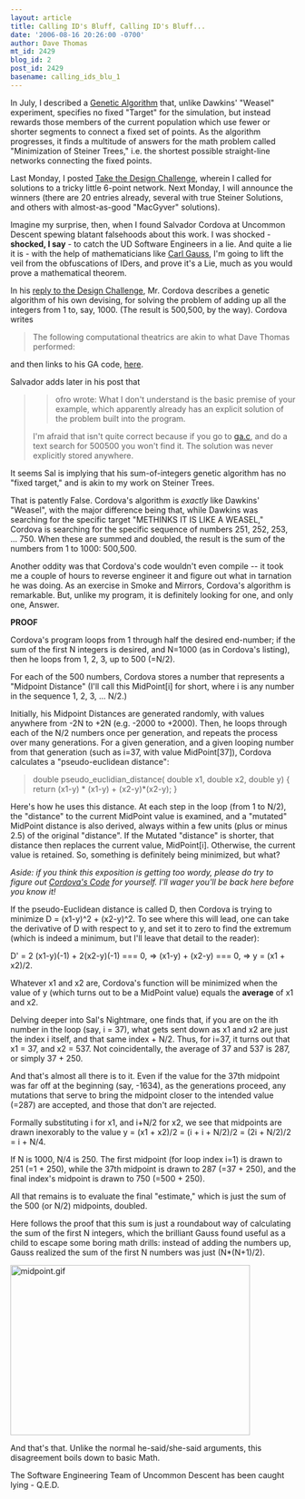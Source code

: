 ```yaml
---
layout: article
title: Calling ID's Bluff, Calling ID's Bluff...
date: '2006-08-16 20:26:00 -0700'
author: Dave Thomas
mt_id: 2429
blog_id: 2
post_id: 2429
basename: calling_ids_blu_1
---
```

In July, I described a [Genetic Algorithm](http://www.pandasthumb.org/archives/2006/07/target_target_w_1.html) that, unlike Dawkins' "Weasel" experiment, specifies no fixed "Target" for the simulation, but instead rewards those members of the current population which use fewer or shorter segments to connect a fixed set of points.  As the algorithm progresses, it finds a multitude of answers for the math problem called "Minimization of Steiner Trees," i.e. the shortest possible straight-line networks connecting the fixed points.

Last  Monday, I posted [Take the Design Challenge](http://www.pandasthumb.org/archives/2006/08/take_the_design.html), wherein I called for solutions to a tricky little 6-point network. Next Monday, I will announce the winners (there are 20 entries already, several with true Steiner Solutions, and others with almost-as-good "MacGyver" solutions).

Imagine my surprise, then, when I found Salvador Cordova at Uncommon Descent spewing blatant falsehoods about this work.  I was shocked - **shocked, I say** - to catch the UD Software Engineers in a lie.  And quite a lie it is - with the help of mathematicians like [Carl Gauss](http://en.wikipedia.org/wiki/Gauss), I'm going to lift the veil from the obfuscations of IDers, and prove it's a Lie, much as you would prove a mathematical theorem.

In his [reply to the Design Challenge](http://www.uncommondescent.com/index.php/archives/1316), Mr. Cordova describes a genetic algorithm of his own devising, for solving the problem of adding up all the integers from 1 to, say, 1000.  (The result is 500,500, by the way). Cordova writes

> The following computational theatrics are akin to what Dave Thomas performed:

and then links to his GA code, [here](http://smartaxes.com/docs/ud/tautologies/ga.c).

Salvador adds later in his post that 


> >   ofro wrote:
> > What I don't understand is the basic premise of your example, which apparently already has an explicit solution of the problem built into the program.
> 
>  
> I'm afraid that isn't quite correct because if you go to [ga.c](http://smartaxes.com/docs/ud/tautologies/ga.c), and do a text search for 500500 you won't find it. The solution was never explicitly stored anywhere.

It seems Sal is implying that his sum-of-integers genetic algorithm has no "fixed target," and is akin to my work on Steiner Trees.

That is patently False.  Cordova's algorithm is _exactly_ like Dawkins' "Weasel", with the major difference being that, while Dawkins was searching for the specific target "METHINKS IT IS LIKE A WEASEL," Cordova is searching for the specific sequence of numbers 251, 252, 253, ... 750.  When these are summed and doubled, the result is the sum of the numbers from 1 to 1000: 500,500.

Another oddity was that Cordova's code wouldn't even compile -- it took me a couple of hours to reverse engineer it and figure out what in tarnation he was doing.  As an exercise in Smoke and Mirrors, Cordova's algorithm is remarkable.  But, unlike my program, it is definitely looking for one, and only one, Answer.  

**PROOF**

Cordova's program loops from 1 through half the desired end-number; if the sum of the first N integers is desired, and N=1000 (as in Cordova's listing), then he loops from 1, 2, 3, up to 500 (=N/2).

For each of the 500 numbers, Cordova stores a number that represents a "Midpoint Distance" (I'll call this MidPoint\[i\] for short, where i is any number in the sequence 1, 2, 3, ... N/2.)

Initially, his Midpoint Distances are generated randomly, with values anywhere from -2N to +2N (e.g. -2000 to +2000).  Then, he loops through each of the N/2 numbers once per generation, and repeats the process over many generations.  For a given generation, and a given looping number from that generation (such as i=37, with value MidPoint\[37\]), Cordova calculates a "pseudo-euclidean distance":

> double pseudo_euclidian_distance( double x1, double x2, double y)
> {
> return (x1-y) \* (x1-y)  + (x2-y)\*(x2-y);
> }

Here's how he uses this distance.  At each step in the loop (from 1 to N/2), the "distance" to the current MidPoint value is examined, and a "mutated" MidPoint distance is also derived, always within a few units (plus or minus 2.5) of the original "distance".  If the Mutated "distance" is shorter, that distance then replaces the current value, MidPoint\[i\].  Otherwise, the current value is retained.  So, something is definitely being minimized, but what?

_Aside: if you think this exposition is getting too wordy, please do try to figure out [Cordova's Code](http://smartaxes.com/docs/ud/tautologies/ga.c) for yourself.  I'll wager you'll be back here before you know it!_ 

If the pseudo-Euclidean distance is called D, then Cordova is trying to minimize D = (x1-y)^2 + (x2-y)^2.  To see where this will lead, one can take the derivative of D with respect to y, and set it to zero to find the extremum (which is indeed a minimum, but I'll leave that detail to the reader):

D' = 2 (x1-y)(-1) + 2(x2-y)(-1) === 0, =&gt; (x1-y) + (x2-y) === 0, =&gt; y = (x1 + x2)/2.

Whatever x1 and x2 are, Cordova's function will be minimized when the value of y (which turns out to be a MidPoint value) equals the **average** of x1 and x2.

Delving deeper into Sal's Nightmare, one finds that, if you are on the ith number in the loop (say, i = 37), what gets sent down as x1 and x2 are just the index i itself, and that same index + N/2.  Thus, for i=37, it turns out that x1 = 37, and x2 = 537.  Not coincidentally, the average of 37 and 537 is 287, or simply 37 + 250.

And that's almost all there is to it.  Even if the value for the 37th midpoint was far off at the beginning (say, -1634), as the generations proceed, any mutations that serve to bring the midpoint closer to the intended value (=287) are accepted, and those that don't are rejected.

Formally substituting i for x1, and i+N/2 for x2, we see that midpoints are drawn inexorably to the value 
y = (x1 + x2)/2 = (i + i + N/2)/2 = (2i + N/2)/2 = i + N/4.

If N is 1000, N/4 is 250.  The first midpoint (for loop index i=1) is drawn to 251 (=1 + 250), while the 37th midpoint is drawn to 287 (=37 + 250), and the final index's midpoint is drawn to 750 (=500 + 250).

All that remains is to evaluate the final "estimate," which is just the sum of the 500 (or N/2) midpoints, doubled.

Here follows the proof that this sum is just a roundabout way of calculating the sum of the first N integers, which the brilliant Gauss found useful as a child to escape some boring math drills: instead of adding the numbers up, Gauss realized the sum of the first N numbers was just (N\*(N+1)/2).

<img src="http://www.pandasthumb.org/archives/target/midpoint.gif" alt="midpoint.gif" width="422" height="300" />

And that's that.  Unlike the normal he-said/she-said arguments, this disagreement boils down to basic Math.

The Software Engineering Team of Uncommon Descent has been caught lying - Q.E.D.

